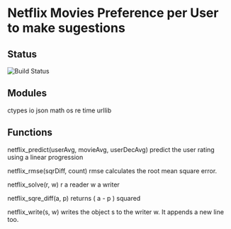 # Netflix Movies Preference per User to make sugestions

## Status
![Build Status](https://magnum.travis-ci.com/nelmiux/cs373-netflix.svg?token=d7DyZsL5MGsgRrcqFYN1&branch=master)
 
## Modules
      	  	
ctypes  io  json  math  os  re  time  urllib

 
## Functions
      	  	
netflix_predict(userAvg, movieAvg, userDecAvg)
    predict the user rating using a linear progression

netflix_rmse(sqrDiff, count)
    rmse calculates the root mean square error.

netflix_solve(r, w)
    r a reader
    w a writer

netflix_sqre_diff(a, p)
    returns ( a - p ) squared

netflix_write(s, w)
    writes the object s to the writer w.
    It appends a new line too.
